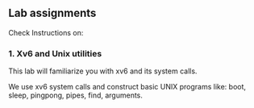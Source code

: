 


## Lab assignments
Check Instructions on: 
### **1. Xv6 and Unix utilities**
This lab will familiarize you with xv6 and its system calls. 

We use xv6 system calls and construct basic UNIX programs like: boot, sleep, pingpong, pipes, find, arguments.